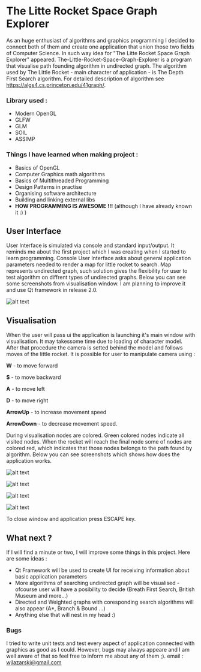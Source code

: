 # The Litte Rocket Space Graph Explorer
As an huge enthusiast of algorithms and graphics programming I decided to connect both of them and create one application that union those two fields of Computer Science. In such way idea for "The Litte Rocket Space Graph Explorer" appeared.
The-Little-Rocket-Space-Graph-Explorer is a program that visualise path founding algorithm in undirected graph. The algorithm used by The Little Rocket - main character of application - is The Depth First Search algorithm. For detailed description of algorithm see https://algs4.cs.princeton.edu/41graph/.

### Library used :
- Modern OpenGL
- GLFW
- GLM
- SOIL
- ASSIMP

### Things I have learned when making project :
- Basics of OpenGL
- Computer Graphics math algorithms
- Basics of Multithreaded Programming
- Design Patterns in practise
- Organising software architecture 
- Building and linking external libs
- **HOW PROGRAMMING IS AWESOME !!!** (although I have already known it :) )

## User Interface
User Interface is simulated via console and standard input/output. It reminds me about the first project which I was creating when I started to learn programming. Console User Interface asks about general application parameters needed to render a map for little rocket to search. Map represents undirected graph, such solution gives the flexibility for user to test algorithm on diffrent types of undirected graphs. Below you can see some screenshots from visualisation window. I am planning to improve it and use Qt framework in release 2.0.

![alt text](https://db3pap002files.storage.live.com/y4mDd8sPDQiH8DUNodxNTnTBTHbQrfm4ehhyz13KegRulZU99hb6P7K6voHaCnqK9jeUjItIDCLGtBzg93hyCi_MXWmM8f51iLSe6xpy8vLQmDzVtQrHAJtik8qJk_bWXgwjebjKjW4UDN1utCJNJDBcyaxJl_7zz_PRqUS6mglCGduNoyb_OHnvRR2KftPYZe0FtMx2GhUkxR8T2BT7dtIpQ/con_ui.jpg?psid=1&width=765&height=200)

## Visualisation
When the user will pass ui the application is launching it's main window with visualisation. It may takessome time due to loading of character model. After that procedure the camera is setted behind the model and follows moves of the little rocket. It is possible for user to manipulate camera using :

**W** - to move forward

**S** - to move backward

**A** - to move left

**D** - to move right

**ArrowUp** - to increase movement speed

**ArrowDown** - to decrease movement speed.

During visualisation nodes are colored. Green colored nodes indicate all visited nodes. When the rocket will reach the final node some of nodes are colored red, which indicates that those nodes belongs to the path found by algorithm. Below you can see screenshots which shows how does the application works.

![alt text](https://db3pap002files.storage.live.com/y4mVMvA3MaS0s8AWJgN2nFlNz1GL5VR9GCByFA7rGq-gguvMfIwW0mlFq8bIA3gXwDlRzeC00SSWSN9_fPoxpY-ymqQoSqJ4WNY20mIJ4pB8TUPwBkxlDhgE0js0kPGNypU5-QR-2LQANtm1nLY_Ck1VECEY0Vs4TNbM2VieG2V9XFzKnB1NmqOi5DnLUnLAk5Vj9-9PDA9oFnceojuuN1RAw/over1.jpg?psid=1&width=1202&height=832)

![alt text](https://db3pap002files.storage.live.com/y4mrA_TDyt3ZEU1hzaGixY3nXLo-2AZKty12kD1KkZW2qwuKCxx6kSmfFmOpI7QJf4qRtlxNpPvlLea6GTZgg9Rx1gp-teSHdOSv2xE6PMZ9zPaZ6NJdthjFLR956PtjOQGoxaLifDsPqswK1-6cXzdF1JwdkRs4FF5pEToqfSXvZiQUTX_YKGOIa9gWwfcd8z1tF3mgeyodx7QhQJg_2g6_g/over2.jpg?psid=1&width=1202&height=832)

![alt text](https://db3pap002files.storage.live.com/y4mR3YGpD5fh4cb71ekXalMtYHI9InEYEMVOBWLq4YI6wNnVDLkJD1V7IBDpENPYH5I74xZ7KcqLBJvPLJbhlr4UZ3vnySM7z4_OF7_A2GXvVW8p_aJlBgJa7srLCy2V7V0gCgT336qMPxPgsZ4xL_dY8hpDo_0SBFje15T-FXKjcXLNKUPQWYW8pXkzeS3DEXiD-ZS09jmpMjRTDHCqpMOTg/over3.jpg?psid=1&width=1202&height=832)

![alt text](https://db3pap002files.storage.live.com/y4mvKlQ1SysKxldRvMd6DrxgA4DITrSAc4oTEhKhwrHbd3qYGOHdLl0MgCxsSzcDdOkwXuG5jVSvxrLKbkw8nKaVbanPHks47R_BBsM6PWC2JBFSP5mG_7jKLf96wfYYFZZGi9LFLnrPRCevCZYxBKYhsxXbw8uQQ0eiwPfU_8OgapseUSc9njmTNBAaFu9599ffiScegILJMKT44ESbeK-4w/over4.jpg?psid=1&width=1202&height=832)

To close window and application press ESCAPE key.

## What next ?
If I will find a minute or two, I will improve some things in this project. Here are some ideas :
- Qt Framework will be used to create UI for receiving information about basic application parameters
- More algorithms of searching undirected graph will be visualised - ofcourse user will have a posibility to decide (Breath First Search, British Museum and more...)
- Directed and Weighted graphs with coresponding search algorithms will also appear (A*, Branch & Bound ...)
- Anything else that will nest in my head :)

### Bugs
I tried to write unit tests and test every aspect of application connected with graphics as good as I could. However, bugs may always appeare and I am well aware of that so feel free to inform me about any of them ;).
email : wjlazarski@gmail.com
